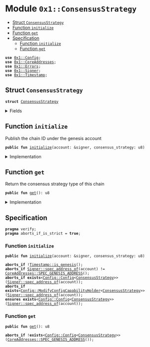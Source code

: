 
<a name="0x1_ConsensusStrategy"></a>

# Module `0x1::ConsensusStrategy`



-  [Struct `ConsensusStrategy`](#0x1_ConsensusStrategy_ConsensusStrategy)
-  [Function `initialize`](#0x1_ConsensusStrategy_initialize)
-  [Function `get`](#0x1_ConsensusStrategy_get)
-  [Specification](#@Specification_0)
    -  [Function `initialize`](#@Specification_0_initialize)
    -  [Function `get`](#@Specification_0_get)


<pre><code><b>use</b> <a href="Config.md#0x1_Config">0x1::Config</a>;
<b>use</b> <a href="CoreAddresses.md#0x1_CoreAddresses">0x1::CoreAddresses</a>;
<b>use</b> <a href="Errors.md#0x1_Errors">0x1::Errors</a>;
<b>use</b> <a href="Signer.md#0x1_Signer">0x1::Signer</a>;
<b>use</b> <a href="Timestamp.md#0x1_Timestamp">0x1::Timestamp</a>;
</code></pre>



<a name="0x1_ConsensusStrategy_ConsensusStrategy"></a>

## Struct `ConsensusStrategy`



<pre><code><b>struct</b> <a href="ConsensusStrategy.md#0x1_ConsensusStrategy">ConsensusStrategy</a>
</code></pre>



<details>
<summary>Fields</summary>


<dl>
<dt>
<code>value: u8</code>
</dt>
<dd>

</dd>
</dl>


</details>

<a name="0x1_ConsensusStrategy_initialize"></a>

## Function `initialize`

Publish the chain ID under the genesis account


<pre><code><b>public</b> <b>fun</b> <a href="ConsensusStrategy.md#0x1_ConsensusStrategy_initialize">initialize</a>(account: &signer, consensus_strategy: u8)
</code></pre>



<details>
<summary>Implementation</summary>


<pre><code><b>public</b> <b>fun</b> <a href="ConsensusStrategy.md#0x1_ConsensusStrategy_initialize">initialize</a>(account: &signer, consensus_strategy: u8) {
    <b>assert</b>(<a href="Timestamp.md#0x1_Timestamp_is_genesis">Timestamp::is_genesis</a>(), <a href="Errors.md#0x1_Errors_invalid_state">Errors::invalid_state</a>(<a href="Errors.md#0x1_Errors_ENOT_GENESIS">Errors::ENOT_GENESIS</a>()));
    <b>assert</b>(
        <a href="Signer.md#0x1_Signer_address_of">Signer::address_of</a>(account) == <a href="CoreAddresses.md#0x1_CoreAddresses_GENESIS_ADDRESS">CoreAddresses::GENESIS_ADDRESS</a>(),
        <a href="Errors.md#0x1_Errors_requires_address">Errors::requires_address</a>(<a href="Errors.md#0x1_Errors_ENOT_GENESIS_ACCOUNT">Errors::ENOT_GENESIS_ACCOUNT</a>())
    );
    <b>let</b> cap = <a href="Config.md#0x1_Config_publish_new_config_with_capability">Config::publish_new_config_with_capability</a>&lt;<a href="ConsensusStrategy.md#0x1_ConsensusStrategy">ConsensusStrategy</a>&gt;(
        account,
        <a href="ConsensusStrategy.md#0x1_ConsensusStrategy">ConsensusStrategy</a> { value:consensus_strategy }
    );
    //destory the cap, so <a href="ConsensusStrategy.md#0x1_ConsensusStrategy">ConsensusStrategy</a> can not been change.
    <a href="Config.md#0x1_Config_destory_modify_config_capability">Config::destory_modify_config_capability</a>(cap);
}
</code></pre>



</details>

<a name="0x1_ConsensusStrategy_get"></a>

## Function `get`

Return the consensus strategy type of this chain


<pre><code><b>public</b> <b>fun</b> <a href="ConsensusStrategy.md#0x1_ConsensusStrategy_get">get</a>(): u8
</code></pre>



<details>
<summary>Implementation</summary>


<pre><code><b>public</b> <b>fun</b> <a href="ConsensusStrategy.md#0x1_ConsensusStrategy_get">get</a>(): u8 {
    <a href="Config.md#0x1_Config_get_by_address">Config::get_by_address</a>&lt;<a href="ConsensusStrategy.md#0x1_ConsensusStrategy">ConsensusStrategy</a>&gt;(<a href="CoreAddresses.md#0x1_CoreAddresses_GENESIS_ADDRESS">CoreAddresses::GENESIS_ADDRESS</a>()).value
}
</code></pre>



</details>

<a name="@Specification_0"></a>

## Specification



<pre><code><b>pragma</b> verify;
<b>pragma</b> aborts_if_is_strict = <b>true</b>;
</code></pre>



<a name="@Specification_0_initialize"></a>

### Function `initialize`


<pre><code><b>public</b> <b>fun</b> <a href="ConsensusStrategy.md#0x1_ConsensusStrategy_initialize">initialize</a>(account: &signer, consensus_strategy: u8)
</code></pre>




<pre><code><b>aborts_if</b> !<a href="Timestamp.md#0x1_Timestamp_is_genesis">Timestamp::is_genesis</a>();
<b>aborts_if</b> <a href="Signer.md#0x1_Signer_spec_address_of">Signer::spec_address_of</a>(account) != <a href="CoreAddresses.md#0x1_CoreAddresses_SPEC_GENESIS_ADDRESS">CoreAddresses::SPEC_GENESIS_ADDRESS</a>();
<b>aborts_if</b> <b>exists</b>&lt;<a href="Config.md#0x1_Config_Config">Config::Config</a>&lt;<a href="ConsensusStrategy.md#0x1_ConsensusStrategy">ConsensusStrategy</a>&gt;&gt;(<a href="Signer.md#0x1_Signer_spec_address_of">Signer::spec_address_of</a>(account));
<b>aborts_if</b> <b>exists</b>&lt;<a href="Config.md#0x1_Config_ModifyConfigCapabilityHolder">Config::ModifyConfigCapabilityHolder</a>&lt;<a href="ConsensusStrategy.md#0x1_ConsensusStrategy">ConsensusStrategy</a>&gt;&gt;(<a href="Signer.md#0x1_Signer_spec_address_of">Signer::spec_address_of</a>(account));
<b>ensures</b> <b>exists</b>&lt;<a href="Config.md#0x1_Config_Config">Config::Config</a>&lt;<a href="ConsensusStrategy.md#0x1_ConsensusStrategy">ConsensusStrategy</a>&gt;&gt;(<a href="Signer.md#0x1_Signer_spec_address_of">Signer::spec_address_of</a>(account));
</code></pre>



<a name="@Specification_0_get"></a>

### Function `get`


<pre><code><b>public</b> <b>fun</b> <a href="ConsensusStrategy.md#0x1_ConsensusStrategy_get">get</a>(): u8
</code></pre>




<pre><code><b>aborts_if</b> !<b>exists</b>&lt;<a href="Config.md#0x1_Config_Config">Config::Config</a>&lt;<a href="ConsensusStrategy.md#0x1_ConsensusStrategy">ConsensusStrategy</a>&gt;&gt;(<a href="CoreAddresses.md#0x1_CoreAddresses_SPEC_GENESIS_ADDRESS">CoreAddresses::SPEC_GENESIS_ADDRESS</a>());
</code></pre>
